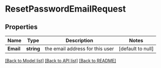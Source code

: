 # ResetPasswordEmailRequest

## Properties
Name | Type | Description | Notes
------------ | ------------- | ------------- | -------------
**Email** | **string** | the email address for this user | [default to null]

[[Back to Model list]](../README.md#documentation-for-models) [[Back to API list]](../README.md#documentation-for-api-endpoints) [[Back to README]](../README.md)

